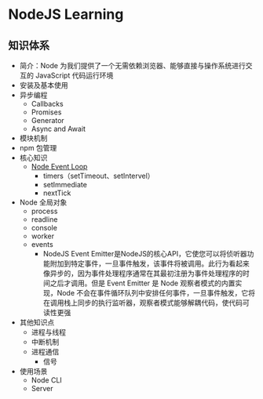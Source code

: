 # NodeJS Learning

## 知识体系

- 简介：Node 为我们提供了一个无需依赖浏览器、能够直接与操作系统进行交互的 JavaScript 代码运行环境
- 安装及基本使用
- 异步编程
  - Callbacks
  - Promises
  - Generator
  - Async and Await
- 模块机制
- npm 包管理
- 核心知识
  - [Node Event Loop](./Node%20Event%20Loop.md)
    - timers（setTimeout、setIntervel）
    - setImmediate
    - nextTick
- Node 全局对象
  - process
  - readline
  - console
  - worker
  - events
    - NodeJS Event Emitter是NodeJS的核心API，它使您可以将侦听器功能附加到特定事件，一旦事件触发，该事件将被调用。此行为看起来像异步的，因为事件处理程序通常在其最初注册为事件处理程序的时间之后才调用。但是 Event Emitter 是 Node 观察者模式的内置实现，Node 不会在事件循环队列中安排任何事件，一旦事件触发，它将在调用栈上同步的执行监听器，观察者模式能够解耦代码，使代码可读性更强
- 其他知识点
  - 进程与线程
  - 中断机制
  - 进程通信
    - 信号
- 使用场景
  - Node CLI
  - Server
